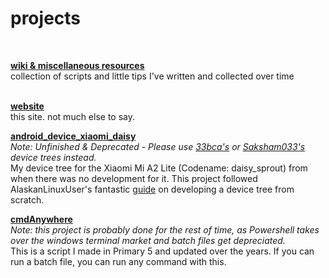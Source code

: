 <script>
    import IconExtLink from 'virtual:icons/feather/external-link';
</script>

# projects
<br>

**[wiki & miscellaneous resources<IconExtLink/>](https://github.com/JakeIsMeh/wiki-and-misc-resources)**<br>
collection of scripts and little tips I've written and collected over time<br>
<br>

**[website<IconExtLink/>](https://github.com/JakeIsMeh/website)**<br>
this site. not much else to say.
<br>

**[android_device_xiaomi_daisy<IconExtLink/>](https://github.com/JakeIsMeh/android_device_xiaomi_daisy)**<br>
*Note: Unfinished & Deprecated - Please use [33bca's<IconExtLink/>](https://github.com/33bca/android_device_xiaomi_daisy) or [Saksham033's<IconExtLink/>](https://github.com/Saksham033/device_xiaomi_daisy) device trees instead.*<br>
My device tree for the Xiaomi Mi A2 Lite (Codename: daisy_sprout) from when there was no development for it. This project followed AlaskanLinuxUser's fantastic [guide<IconExtLink/>](https://www.youtube.com/playlist?list=PLRJ9-cX1yE1nnhWBrZtuVz5YC2OPfQVVp) on developing a device tree from scratch.
<br>

**[cmdAnywhere<IconExtLink/>](https://github.com/JakeIsMeh/cmdAnywhere)**<br>
*Note: this project is probably done for the rest of time, as Powershell takes over the windows terminal market and batch files get depreciated.*<br/>
This is a script I made in Primary 5 and updated over the years. If you can run a batch file, you can run any command with this.

